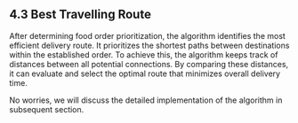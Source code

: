 <h2>4.3 Best Travelling Route</h2>

After determining food order prioritization, the algorithm identifies the most efficient delivery route. It prioritizes the shortest paths between destinations within the established order. To achieve this, the algorithm keeps track of distances between all potential connections. By comparing these distances, it can evaluate and select the optimal route that minimizes overall delivery time. 

No worries, we will discuss the detailed implementation of the algorithm in subsequent section.

